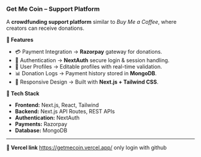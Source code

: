 ### Get Me Coin – Support Platform
A **crowdfunding support platform** similar to *Buy Me a Coffee*, where creators can receive donations.  

**🔹 Features**
- 💳 Payment Integration → **Razorpay** gateway for donations.  
- 🔐 Authentication → **NextAuth** secure login & session handling.  
- 👤 User Profiles → Editable profiles with real-time validation.  
- 📊 Donation Logs → Payment history stored in **MongoDB**.  
- 📱 Responsive Design → Built with **Next.js + Tailwind CSS**.  

**🔹 Tech Stack**
- **Frontend:** Next.js, React, Tailwind  
- **Backend:** Next.js API Routes, REST APIs  
- **Authentication:** NextAuth  
- **Payments:** Razorpay  
- **Database:** MongoDB  

---
**🔹 Vercel link**
https://getmecoin.vercel.app/
only login with github
